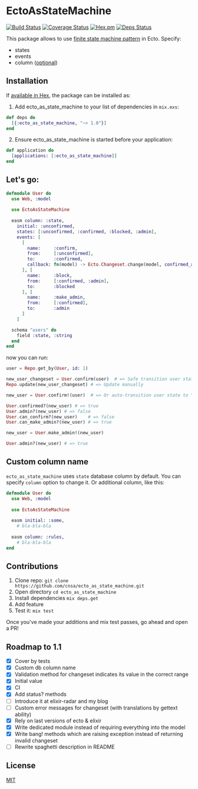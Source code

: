 # EctoAsStateMachine

[![Build Status](https://travis-ci.org/cnsa/ecto_as_state_machine.svg?branch=master)](https://travis-ci.org/cnsa/ecto_as_state_machine)
[![Coverage Status](https://coveralls.io/repos/github/cnsa/ecto_as_state_machine/badge.svg?branch=master)](https://coveralls.io/github/cnsa/ecto_as_state_machine?branch=master)
[![Hex.pm](https://img.shields.io/hexpm/v/ecto_as_state_machine.svg)](ecto_as_state_machine)
[![Deps Status](https://beta.hexfaktor.org/badge/prod/github/cnsa/ecto_as_state_machine.svg)](https://beta.hexfaktor.org/github/cnsa/ecto_as_state_machine)


This package allows to use [finite state machine pattern](https://en.wikipedia.org/wiki/Finite-state_machine) in Ecto. Specify:

* states
* events
* column ([optional](#custom-column-name))


## Installation

If [available in Hex](https://hex.pm/docs/publish), the package can be installed as:

  1. Add ecto_as_state_machine to your list of dependencies in `mix.exs`:
  
```elixir
def deps do
  [{:ecto_as_state_machine, "~> 1.0"}]
end

```

  2. Ensure ecto_as_state_machine is started before your application:

```elixir
def application do
  [applications: [:ecto_as_state_machine]]
end

```   

## Let's go:

``` elixir
defmodule User do
  use Web, :model
  
  use EctoAsStateMachine
  
  easm column: :state,
    initial: :unconfirmed, 
    states: [:unconfirmed, :confirmed, :blocked, :admin],
    events: [
      [
        name:     :confirm,
        from:     [:unconfirmed],
        to:       :confirmed,
        callback: fn(model) -> Ecto.Changeset.change(model, confirmed_at: DateTime.utc_now |> DateTime.to_naive) end # yeah you can bring your own code to these functions.
      ], [
        name:     :block,
        from:     [:confirmed, :admin],
        to:       :blocked
      ], [
        name:     :make_admin,
        from:     [:confirmed],
        to:       :admin
      ]
    ]

  schema "users" do
    field :state, :string
  end
end
```

now you can run:

``` elixir
user = Repo.get_by(User, id: 1)

new_user_changeset = User.confirm(user)  # => Safe transition user state to "confirmed". We can make him admin!
Repo.update(new_user_changeset) # => Update manually

new_user = User.confirm!(user)  # => Or auto-transition user state to "confirmed". We can make him admin!

User.confirmed?(new_user) # => true
User.admin?(new_user) # => false
User.can_confirm?(new_user)    # => false
User.can_make_admin?(new_user) # => true

new_user = User.make_admin!(new_user)

User.admin?(new_user) # => true
```

## Custom column name

`ecto_as_state_machine` uses `state` database column by default. You can specify
`column` option to change it. Or additional column, like this:

``` elixir
defmodule User do
  use Web, :model
  
  use EctoAsStateMachine
  
  easm initial: :some,
    # bla-bla-bla
    
  easm column: :rules,
    # bla-bla-bla
end
```

## Contributions

1. Clone repo: `git clone https://github.com/cnsa/ecto_as_state_machine.git`
1. Open directory `cd ecto_as_state_machine`
1. Install dependencies `mix deps.get`
1. Add feature
1. Test it: `mix test`

Once you've made your additions and mix test passes, go ahead and open a PR!

## Roadmap to 1.1

- [x] Cover by tests
- [x] Custom db column name
- [x] Validation method for changeset indicates its value in the correct range
- [x] Initial value
- [x] CI
- [x] Add status? methods
- [ ] Introduce it at elixir-radar and my blog
- [ ] Custom error messages for changeset (with translations by gettext ability)
- [x] Rely on last versions of ecto & elixir
- [x] Write dedicated module instead of requiring everything into the model
- [x] Write bang! methods which are raising exception instead of returning invalid changeset
- [ ] Rewrite spaghetti description in README

## License

[MIT](LICENSE.txt)
